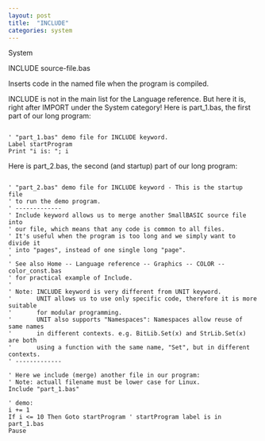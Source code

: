 ```yaml
---
layout: post
title:  "INCLUDE"
categories: system
---
```

System

INCLUDE source-file.bas

Inserts code in the named file when the program is compiled. 

INCLUDE is not in the main list for the Language reference. But here it is, right after IMPORT under the System category!
Here is part_1.bas, the first part of our long program:
```

' "part_1.bas" demo file for INCLUDE keyword.
Label startProgram
Print "i is: "; i

```

Here is part_2.bas, the second (and startup) part of our long program:
```

' "part_2.bas" demo file for INCLUDE keyword - This is the startup file
' to run the demo program.
' -------------
' Include keyword allows us to merge another SmallBASIC source file into 
' our file, which means that any code is common to all files.
' It's useful when the program is too long and we simply want to divide it
' into "pages", instead of one single long "page".
' 
' See also Home -- Language reference -- Graphics -- COLOR -- color_const.bas
' for practical example of Include.
'
' Note: INCLUDE keyword is very different from UNIT keyword. 
'       UNIT allows us to use only specific code, therefore it is more suitable 
'       for modular programming.
'       UNIT also supports "Namespaces": Namespaces allow reuse of same names 
'       in different contexts. e.g. BitLib.Set(x) and StrLib.Set(x) are both 
'       using a function with the same name, "Set", but in different contexts.
' -------------

' Here we include (merge) another file in our program:
' Note: actuall filename must be lower case for Linux.
Include "part_1.bas" 

' demo:
i += 1
If i <= 10 Then Goto startProgram ' startProgram label is in part_1.bas
Pause

```

